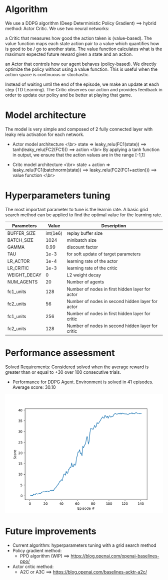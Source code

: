 # Algorithm

We use a DDPG algorithm (Deep Deterministic Policy Gradient) ==>  hybrid method: Actor Critic. We use two neural networks:

a Critic that measures how good the action taken is (value-based). The value function maps each state action pair to a value which quantifies how is good to be / go to another state. The value function calculates what is the maximum expected future reward given a state and an action.

an Actor that controls how our agent behaves (policy-based). We directly optimize the policy without using a value function. This is useful when the action space is continuous or stochastic.

Instead of waiting until the end of the episode, we make an update at each step (TD Learning). The Critic observes our action and provides feedback in order to update our policy and be better at playing that game.

  
# Model architecture
The model is very simple and composed of 2 fully connected layer with leaky relu activation for each network.

* Actor model architecture <\br>
state => leaky_relu(FC1(state)) ==> tanh(leaky_relu(FC2(FC1))) ==> action <\br>
By applying a tanh function in output, we ensure that the action values are in the range [-1,1]

* Critc model architecture <\br>
state + action => leaky_relu(FC1(batchnorm(state)) ==> leaky_relu(FC2(FC1+action))) ==> value function <\br>


# Hyperparameters tuning
The most important parameter to tune is the learnin rate.
A basic grid search method can be applied to find the optimal value for the learning rate.

 Parameters | Value | Description
----------- | ----- | -----------
BUFFER_SIZE | int(1e6) | replay buffer size
BATCH_SIZE | 1024 | minibatch size
GAMMA | 0.99 | discount factor
TAU | 1e-3 | for soft update of target parameters
LR_ACTOR | 1e-4 | learning rate of the actor
LR_CRITIC | 1e-3 | learning rate of the critic
WEIGHT_DECAY | 0 | L2 weight decay
NUM_AGENTS | 20 | Number of agents
fc1_units | 128 | Number of nodes in first hidden layer for actor
fc2_units | 56 | Number of nodes in second hidden layer for actor
fc1_units |256 | Number of nodes in first hidden layer for critic
fc2_units | 128 | Number of nodes in second hidden layer for critic


# Performance assessment

Solved Requirements: Considered solved when the average reward is greater than or equal to +30 over 100 consecutive trials.


  + Performance for DDPG Agent.
Environment is solved in 41 episodes. Average score: 30.10

![alt text](https://github.com/Adrelf/DRL_Continuous_Control/blob/master/images/training_performance.png)


# Future improvements
  - Current algorithm: hyperparameters tuning with a grid search method
  - Policy gradient method:
    - PPO algorithm (WIP) ==> https://blog.openai.com/openai-baselines-ppo/
  - Actor critic method:
    - A2C or A3C ==> https://blog.openai.com/baselines-acktr-a2c/
